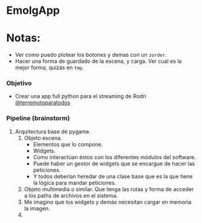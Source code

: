 # EmolgApp

# Notas:
- Ver como puedo plotear los botones y demas con un `zorder`.
- Hacer una forma de guardado de la escena, y carga. Ver cual es la mejor forma, quizás en `tmp`.

### Objetivo
- Crear una app full python para el streaming de Rodri [@terremotoparatodos](https://www.twitch.tv/terremotoparatodos)

### Pipeline (brainstorm)
1. Arquitectura base de pygame.
    1. Objeto escena.
        - Elementos que lo compone.
        - Widgets.
        - Como interactúan éstos con los diferentes módulos del software.
        - Puede haber un gestor de widgets que se encargue de hacer las peticiones.
        - Y todos deberían heredar de una clase base que es la que tiene la lógica para mandar peticiones.
    2. Objeto multimedia o similar. Que tenga las rutas y forma de acceder a los paths de archivos en el sistema.
    3. Me imagino que los widgets y demás necesitan cargar en memoria la imagen.
    4. 
